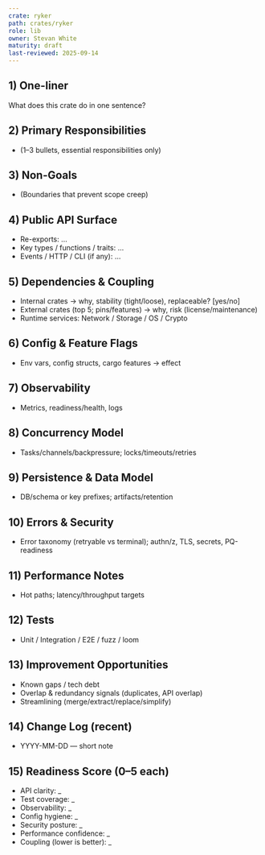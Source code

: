 ```yaml
---
crate: ryker
path: crates/ryker
role: lib
owner: Stevan White
maturity: draft
last-reviewed: 2025-09-14
---
```


## 1) One-liner
What does this crate do in one sentence?

## 2) Primary Responsibilities
- (1–3 bullets, essential responsibilities only)

## 3) Non-Goals
- (Boundaries that prevent scope creep)

## 4) Public API Surface
- Re-exports: …
- Key types / functions / traits: …
- Events / HTTP / CLI (if any): …

## 5) Dependencies & Coupling
- Internal crates → why, stability (tight/loose), replaceable? [yes/no]
- External crates (top 5; pins/features) → why, risk (license/maintenance)
- Runtime services: Network / Storage / OS / Crypto

## 6) Config & Feature Flags
- Env vars, config structs, cargo features → effect

## 7) Observability
- Metrics, readiness/health, logs

## 8) Concurrency Model
- Tasks/channels/backpressure; locks/timeouts/retries

## 9) Persistence & Data Model
- DB/schema or key prefixes; artifacts/retention

## 10) Errors & Security
- Error taxonomy (retryable vs terminal); authn/z, TLS, secrets, PQ-readiness

## 11) Performance Notes
- Hot paths; latency/throughput targets

## 12) Tests
- Unit / Integration / E2E / fuzz / loom

## 13) Improvement Opportunities
- Known gaps / tech debt
- Overlap & redundancy signals (duplicates, API overlap)
- Streamlining (merge/extract/replace/simplify)

## 14) Change Log (recent)
- YYYY-MM-DD — short note

## 15) Readiness Score (0–5 each)
- API clarity: _
- Test coverage: _
- Observability: _
- Config hygiene: _
- Security posture: _
- Performance confidence: _
- Coupling (lower is better): _